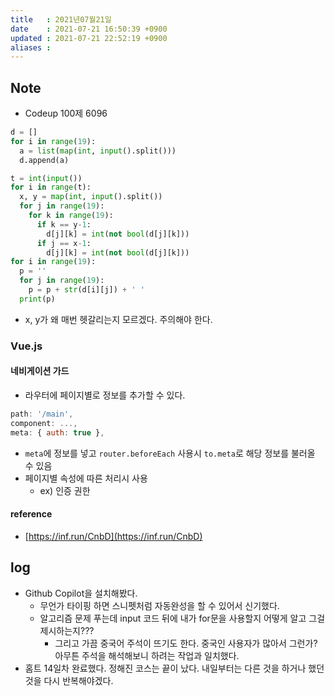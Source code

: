 ```yaml
---
title   : 2021년07월21일 
date    : 2021-07-21 16:50:39 +0900
updated : 2021-07-21 22:52:19 +0900
aliases : 
---
```

## Note
- Codeup 100제 6096  
```python
d = [] 
for i in range(19):
  a = list(map(int, input().split()))
  d.append(a)

t = int(input())  
for i in range(t):
  x, y = map(int, input().split())
  for j in range(19): 
    for k in range(19):
      if k == y-1:
        d[j][k] = int(not bool(d[j][k]))
      if j == x-1:
        d[j][k] = int(not bool(d[j][k]))
for i in range(19):
  p = ''
  for j in range(19):
    p = p + str(d[i][j]) + ' '
  print(p)  
```
- x, y가 왜 매번 헷갈리는지 모르겠다. 주의해야 한다.  

### Vue.js 
#### 네비게이션 가드  
- 라우터에 페이지별로 정보를 추가할 수 있다. 
```javascript
path: '/main',
component: ...,
meta: { auth: true },
```
- `meta`에 정보를 넣고 `router.beforeEach` 사용시 `to.meta`로 해당 정보를 불러올 수 있음  
- 페이지별 속성에 따른 처리시 사용  
  - ex) 인증 권한
#### reference 
- [https://inf.run/CnbD](https://inf.run/CnbD)
## log
- Github Copilot을 설치해봤다.  
	- 무언가 타이핑 하면 스니펫처럼 자동완성을 할 수 있어서 신기했다.  
  - 알고리즘 문제 푸는데 input 코드 뒤에 내가 for문을 사용할지 어떻게 알고 그걸 제시하는지???
	- 그리고 가끔 중국어 주석이 뜨기도 한다. 중국인 사용자가 많아서 그런가? 아무튼 주석을 해석해보니 하려는 작업과 일치했다.
- 홈트 14일차 완료했다. 정해진 코스는 끝이 났다. 내일부터는 다른 것을 하거나 했던것을 다시 반복해야겠다.
